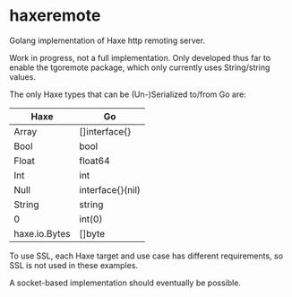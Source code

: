 # haxeremote
Golang implementation of Haxe http remoting server.

Work in progress, not a full implementation. Only developed thus far to enable the tgoremote package, which only currently uses String/string values. 

The only Haxe types that can be (Un-)Serialized to/from Go are:

| Haxe           | Go               |
| -------------- | ---------------- |
| Array<Dynamic> | []interface{}    |
| Bool           | bool             |
| Float          | float64          |
| Int            | int              |
| Null           | interface{}(nil) |
| String         | string           |
| 0              | int(0)           |
| haxe.io.Bytes  | []byte           |

To use SSL, each Haxe target and use case has different requirements, so SSL is not used in these examples.  

A socket-based implementation should eventually be possible.

